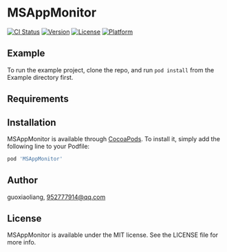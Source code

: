 # MSAppMonitor

[![CI Status](https://img.shields.io/travis/MoShenGuo/MSAppMonitor.svg?style=flat)](https://travis-ci.org/MoShenGuo/MSAppMonitor)
[![Version](https://img.shields.io/cocoapods/v/MSAppMonitor.svg?style=flat)](https://cocoapods.org/pods/MSAppMonitor)
[![License](https://img.shields.io/cocoapods/l/MSAppMonitor.svg?style=flat)](https://cocoapods.org/pods/MSAppMonitor)
[![Platform](https://img.shields.io/cocoapods/p/MSAppMonitor.svg?style=flat)](https://cocoapods.org/pods/MSAppMonitor)

## Example

To run the example project, clone the repo, and run `pod install` from the Example directory first.

## Requirements

## Installation

MSAppMonitor is available through [CocoaPods](https://cocoapods.org). To install
it, simply add the following line to your Podfile:

```ruby
pod 'MSAppMonitor'
```

## Author

guoxiaoliang, 952777914@qq.com

## License

MSAppMonitor is available under the MIT license. See the LICENSE file for more info.
